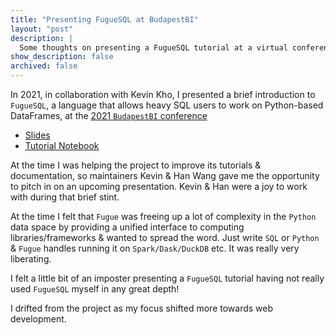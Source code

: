 ```yaml
---
title: "Presenting FugueSQL at BudapestBI"
layout: "post"
description: |
  Some thoughts on presenting a FugueSQL tutorial at a virtual conference
show_description: false
archived: false
---
```


In 2021, in collaboration with Kevin Kho, I presented a brief introduction to `FugueSQL`,  a language that allows heavy SQL users to work on Python-based DataFrames,  at the [2021 `BudapestBI` conference](https://budapestbi.hu/2021/hu/eloadok/kevin-kho/)

- [Slides](/assets/pdfs/Kevin_Kho_Prefect_and_Rowan_Molony_Mainstream_Renewable_Power.pdf)
- [Tutorial Notebook](https://github.com/rdmolony/demos/tree/1a38ab151a903e878427174cdeaa4644c352b6aa/2021-10-17-budapestbi-fuguesql)

At the time I was helping the project to improve its tutorials & documentation, so maintainers Kevin & Han Wang gave me the opportunity to pitch in on an upcoming presentation.  Kevin & Han were a joy to work with during that brief stint.  

At the time I felt that `Fugue` was freeing up a lot of complexity in the `Python` data space by providing a unified interface to computing libraries/frameworks & wanted to spread the word.  Just write `SQL` or `Python` & `Fugue` handles running it on `Spark/Dask/DuckDB` etc.  It was really very liberating.

I felt a little bit of an imposter presenting a `FugueSQL` tutorial having not really used `FugueSQL` myself in any great depth!

I drifted from the project as my focus shifted more towards web development.
